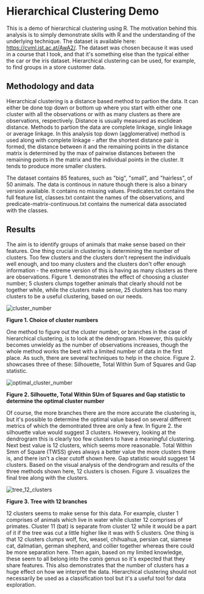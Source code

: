# Hierarchical Clustering Demo

This is a demo of hierarchical clustering using R. The motivation behind this analysis is to simply demonstrate skills with R and the understanding of the underlying technique. The dataset is available here: https://cvml.ist.ac.at/AwA2/. The dataset was chosen because it was used in a course that I took, and that it's something else than the typical either the car or the iris dataset. Hierarchical clustering can be used, for example, to find groups in a store customer data.

## Methodology and data

Hierarchical clustering is a distance based method to partion the data. It can either be done top down or bottom up where you start with either one cluster with all the observations or with as many clusters as there are observations, respectively. Distance is usually measured as euclidean distance. Methods to partion the data are complete linkage, single linkage or average linkage. In this analysis top down (agglomerative) method is used along with complete linkage - after the shortest distance pair is formed, the distance between it and the remaining points in the distance matrix is determined by the max of pairwise distances between the remaining points in the matrix and the individual points in the cluster. It tends to produce more smaller clusters.

The dataset contains 85 features, such as "big", "small", and "hairless", of 50 animals. The data is continous in nature though there is also a binary version available. It contains no missing values. Predicates.txt contains the full feature list, classes.txt containt the names of the observations, and predicate-matrix-continuous.txt contains the numerical data associated with the classes.

## Results

The aim is to identify groups of animals that make sense based on their features. One thing crucial in clustering is determining the number of clusters. Too few clusters and the clusters don't represent the individuals well enough, and too many clusters and the clusters don't offer enough information - the extreme version of this is having as many clusters as there are observations. Figure 1. demonstrates the effect of choosing a cluster number; 5 clusters clumps together animals that clearly should not be together while, while the clusters make sense, 25 clusters has too many clusters to be a useful clustering, based on our needs.

![cluster_number](https://user-images.githubusercontent.com/91892495/150689421-212e429a-732a-4967-ae40-58ab1ac2a512.png)

**Figure 1. Choice of cluster numbers**

One method to figure out the cluster number, or branches in the case of hierarchical clustering, is to look at the dendrogram. However, this quickly becomes unwieldy as the number of observations increases, though the whole method works the best with a limited number of data in the first place. As such, there are several techniques to help in the choice. Figure 2. showcases three of these: Silhouette, Total Within Sum of Squares and Gap statistic.

![optimal_cluster_number](https://user-images.githubusercontent.com/91892495/150690072-79e16e08-82dd-4b46-a6bd-21d5b46c75c8.png)

**Figure 2. Silhouette, Total Within SUm of Squares and Gap statistic to determine the optimal cluster number**

Of course, the more branches there are the more accurate the clustering is, but it's possible to determine the optimal value based on several different metrics of which the demontrated three are only a few. In figure 2. the silhouette value would suggest 3 clusters. Howevery, looking at the dendrogram this is clearly too few clusters to have a meaningful clustering. Next best value is 12 clusters, which seems more reasonable. Total Within Smm of Square (TWSS) gives always a better value the more clusters there is, and there isn't a clear cutoff shown here. Gap statistic would suggest 14 clusters. Based on the visual analysis of the dendrogram and results of the three methods shown here, 12 clusters is chosen. Figure 3. visualizes the final tree along with the clusters.

![tree_12_clusters](https://user-images.githubusercontent.com/91892495/150690587-b31b4174-2890-45e6-96fc-bca2f4735796.png)

**Figure 3. Tree with 12 branches**

12 clusters seems to make sense for this data. For example, cluster 1 comprises of animals which live in water while cluster 12 comprises of primates. Cluster 11 (bat) is separate from cluster 12 while it would be a part of it if the tree was cut a little higher like it was with 5 clusters. One thing is that 12 clusters clumps wolf, fox, weasel, chihuahua, persian cat, siamese cat, dalmatian, german shepherd, and collier together whereas there could be more separation here. Then again, based on my limited knowledge, these seem to all belong into the _canis_ genus so it's expected that they share features. This also demonstrates that the number of clusters has a huge effect on how we interpret the data. Hierarchical clustering should not necessarily be used as a classification tool but it's a useful tool for data exploration.
